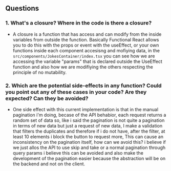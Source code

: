 ## Questions

### 1. What's a closure? Where in the code is there a closure?
  - A closure is a function that has access and can modify from the inside variables from outside the function. Basically Functional React allows you to do this with the props or event with the useEffect, or your own functions inside each component accesisng and mofiying data, in the ```src/components/JokesContainer/index.tsx``` you can see how we are accessing the variable "params" that is declared outside the UseEffect function and also how we are modifiying the others respecting the principle of no mutability.

### 2. Which are the potential side-effects in any function? Could you point out any of these cases in your code? Are they expected? Can they be avoided?
  - One side effect with this current implementation is that in the manual pagination i'm doing, becase of the API behabior, each request returns a random set of data so, like i said the pagination is not quite a pagination in terms of new data but just a request of new data, I make a validation that filters the duplicates and therefore if i do not have, after the filter, at least 10 elements i block the button to request more,
  This can cause an inconsistency on the pagination itself, how can we avoid this? i believe if we just allos the API to use skip and take or a normal pagination through query params i believe this can be avoided and also make the development of the pagination easier because the abstraction will be on the backend and not on the client.